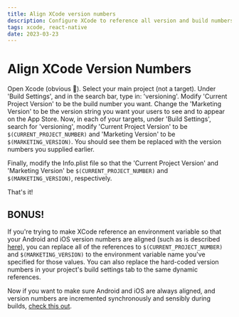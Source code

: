```yaml
---
title: Align XCode version numbers
description: Configure XCode to reference all version and build numbers from a single source of truth for all schemes and sub-projects
tags: xcode, react-native
date: 2023-03-23
---
```


# Align XCode Version Numbers

Open Xcode (obvious 🚀). Select your main project (not a target). Under 'Build Settings', and in the search bar, type in: 'versioning'. Modify 'Current Project Version' to be the build number you want. Change the 'Marketing Version' to be the version string you want your users to see and to appear on the App Store. Now, in each of your targets, under 'Build Settings', search for 'versioning', modify 'Current Project Version' to be `$(CURRENT_PROJECT_NUMBER)` and 'Marketing Version' to be `$(MARKETING_VERSION)`. You should see them be replaced with the version numbers you supplied earlier.

Finally, modify the Info.plist file so that the 'Current Project Version' and 'Marketing Version' be `$(CURRENT_PROJECT_NUMBER)` and `$(MARKETING_VERSION)`, respectively.

That's it!

## BONUS!

If you're trying to make XCode reference an environment variable so that your Android and iOS version numbers are aligned (such as is described [here](https://ryer.io/learning/react-native-env-vars.html)), you can replace all of the references to `$(CURRENT_PROJECT_NUMBER)` and `$(MARKETING_VERSION)` to the environment variable name you've specified for those values. You can also replace the hard-coded version numbers in your project's build settings tab to the same dynamic references.

Now if you want to make sure Android and iOS are always aligned, and version numbers are incremented synchronously and sensibly during builds, [check this out](https://ryer.io/learning/automate-your-version-numbers.html).